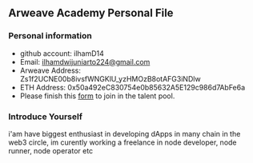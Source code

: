 ## Arweave Academy Personal File

### Personal information

- github account: ilhamD14
- Email: ilhamdwijuniarto224@gmail.com
- Arweave Address: Zs1f2UCNE00b8ivsfWNGKlU_yzHMOzB8otAFG3iNDlw
- ETH Address: 0x50a492eC830754e0b85632A5E129c986d7AbFe6a
- Please finish this [form](https://docs.google.com/forms/d/e/1FAIpQLSfWA5fIIcBgmRppm3jNz5vmf9Mai_QMVil-2pO4r7YKn_Zhtw/viewform?usp=sf_link) to join in the talent pool.

### Introduce Yourself
 i'am have biggest enthusiast in developing dApps in many chain in the web3 circle, im curently working a freelance in node developer, node runner, node operator etc
